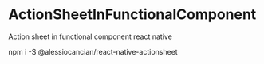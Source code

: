 # ActionSheetInFunctionalComponent
Action sheet in functional component react native

npm i -S @alessiocancian/react-native-actionsheet
